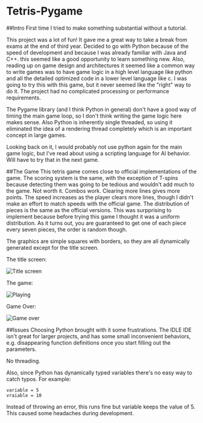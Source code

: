 # Tetris-Pygame
##Intro
First time I tried to make something substantial without a tutorial. 

This project was a lot of fun! It gave me a great way to take a break from exams at the end of third year.
Decided to go with Python because of the speed of development and because I was already familiar with Java and C++. this seemed like a good opportunity to learn something new. 
Also, reading up on game design and architectures it seemed like a common way to write games was to have game logic in a high level language like python and all the detailed optimized code in a lower level language like c.
I was going to try this with this game, but it never seemed like the "right" way to do it.
The project had no complicated processing or performance requirements. 

The Pygame library (and I think Python in general) don't have a good way of timing the main game loop, so I don't think writing the game logic here makes sense.
Also Python is inherently single threaded, so using it eliminated the idea of a rendering thread completely which is an important concept in large games. 

Looking back on it, I would probably not use python again for the main game logic, but I've read about using a scripting language for AI behavior. Will have to try that in the next game. 

##The Game
This tetris game comes close to official implementations of the game. 
The scoring system is the same, with the exception of T-spins because detecting them was going to be tedious and wouldn't add much to the game. Not worth it.
Combos work. Clearing more lines gives more points.
The speed increases as the player clears more lines, though I didn't make an effort to match speeds with the official game. 
The distribution of pieces is the same as the official versions. This was surpprising to implement because before trying this game I thought it was a uniform distribution. 
As it turns out, you are guaranteed to get one of each piece every seven pieces, the order is random though.

The graphics are simple squares with borders, so they are all dynamically generated except for the title screen.

The title screen:

![Title screen](https://dl.dropboxusercontent.com/s/bxl20jnofbzi4zo/TitleScreen.png?raw=1)

The game:

![Playing](https://www.dropbox.com/s/fibl7y2rkg7ytsd/Playing.png?raw=1)

Game Over:

![Game over](https://www.dropbox.com/s/jmryzucnpwwb6vp/GameOver.png?raw=1)

##Issues
Choosing Python brought with it some frustrations. 
The IDLE IDE isn't great for larger projects, and has some small inconvenient behaviors, e.g. disappearing function definitions once you start filling out the parameters.

No threading.

Also, since Python has dynamically typed variables there's no easy way to catch typos. For example:

    variable = 5
    vraiable = 10
  
Instead of throwing an error, this runs fine but variable keeps the value of 5. This caused some headaches during development. 


